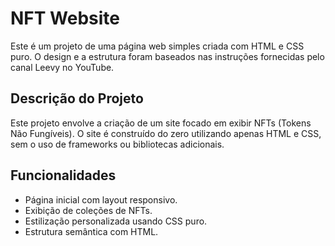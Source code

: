 # NFT Website

Este é um projeto de uma página web simples criada com HTML e CSS puro. O design e a estrutura foram baseados nas instruções fornecidas pelo canal Leevy no YouTube.

## Descrição do Projeto

Este projeto envolve a criação de um site focado em exibir NFTs (Tokens Não Fungíveis). O site é construído do zero utilizando apenas HTML e CSS, sem o uso de frameworks ou bibliotecas adicionais.

## Funcionalidades

- Página inicial com layout responsivo.
- Exibição de coleções de NFTs.
- Estilização personalizada usando CSS puro.
- Estrutura semântica com HTML.
